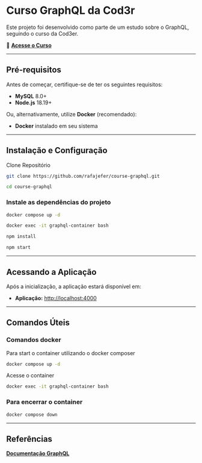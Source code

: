 # Curso GraphQL da Cod3r

Este projeto foi desenvolvido como parte de um estudo sobre o GraphQL, seguindo o curso da Cod3er.

🎥 **[Acesse o Curso](https://www.cod3r.com.br/courses/graphql-criando-apis-profissionais-e-flexiveis)**

---

## **Pré-requisitos**  

Antes de começar, certifique-se de ter os seguintes requisitos:  

- **MySQL** 8.0+  
- **Node.js** 18.19+  

Ou, alternativamente, utilize **Docker** (recomendado):  

- **Docker** instalado em seu sistema  

---

## **Instalação e Configuração**  

Clone Repositório

```sh
git clone https://github.com/rafajefer/course-graphql.git
```

```sh
cd course-graphql
```

### Instale as dependências do projeto

```sh
docker compose up -d
```

```sh
docker exec -it graphql-container bash
```

```sh
npm install
```

```sh
npm start
```

---

## **Acessando a Aplicação**  

Após a inicialização, a aplicação estará disponível em:  

- **Aplicação:** [http://localhost:4000](http://localhost:4000)  

---

## **Comandos Úteis**  

### Comandos docker

Para start o container utilizando o docker composer

```sh
docker compose up -d
```

Acesse o container

```sh
docker exec -it graphql-container bash
```

### Para encerrar o container

```sh
docker compose down
```



---

## Referências
**[Documentação GraphQL](https://graphql.org/learn/)**